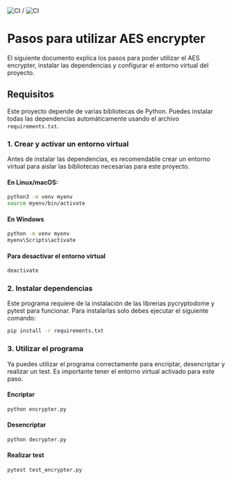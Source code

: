 ![CI](https://github.com/vicentexte/EncrypterAES/actions/workflows/test_encrypter.yml/badge.svg)   /  ![CI](https://github.com/vicentexte/EncrypterAES/actions/workflows/flake8.yml/badge.svg)

# Pasos para utilizar AES encrypter
El siguiente documento explica los pasos para poder utilizar el AES encrypter, instalar las dependencias y configurar el entorno virtual del proyecto.

## Requisitos

Este proyecto depende de varias bibliotecas de Python. Puedes instalar todas las dependencias automáticamente usando el archivo `requirements.txt`.

### 1. Crear y activar un entorno virtual

Antes de instalar las dependencias, es recomendable crear un entorno virtual para aislar las bibliotecas necesarias para este proyecto.

#### En Linux/macOS:
```bash
python3 -m venv myenv
source myenv/bin/activate 
```

#### En Windows
```bash
python -m venv myenv
myenv\Scripts\activate
```
#### Para desactivar el entorno virtual
```bash
deactivate
```
### 2. Instalar dependencias
Este programa requiere de la instalación de las librerias pycryptodome y pytest para funcionar. Para instalarlas solo debes ejecutar el siguiente comando:

```bash
pip install -r requirements.txt
```

### 3. Utilizar el programa
Ya puedes utilizar el programa correctamente para encriptar, desencriptar y realizar un test. Es importante tener el entorno virtual activado para este paso.

#### Encriptar

```bash
python encrypter.py 
```

#### Desencriptar

```bash
python decrypter.py 
```

#### Realizar test

```bash
pytest test_encrypter.py
```
